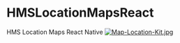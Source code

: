 # HMSLocationMapsReact
HMS Location Maps React Native
[![Map-Location-Kit.jpg](https://i.postimg.cc/g0Kd5jvm/Map-Location-Kit.jpg)](https://postimg.cc/rdzvR8nP)
